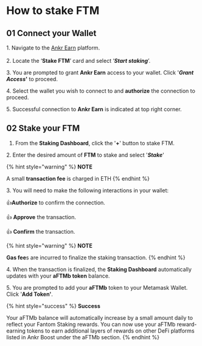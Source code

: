 # How to stake FTM



## **01 Connect your Wallet**

1\. Navigate to the [Ankr Earn](https://stakefi.ankr.com/liquid-staking/launchpad) platform.\
\
2\. Locate the ‘**Stake FTM**’ card and select ‘_**Start staking**_’.

3\. You are prompted to grant **Ankr Earn** access to your wallet. Click '_**Grant Access**_**'** to proceed.

4\. Select the wallet you wish to connect to and **authorize** the connection to proceed.

5\. Successful connection to **Ankr Earn** is indicated at top right corner.

## 02 Stake your FTM

1. From the **Staking Dashboard**, click the '**+**' button to stake FTM.

2\. Enter the desired amount of **FTM** to stake and select '_**Stake**_'

{% hint style="warning" %}
**NOTE**

A small **transaction fee** is charged in ETH
{% endhint %}

3\. You will need to make the following interactions in your wallet:

:thumbsup:**Authorize** to confirm the connection.

:thumbsup: **Approve** the transaction.

:thumbsup: **Confirm** the transaction.

{% hint style="warning" %}
**NOTE**

**Gas fee**s are incurred to finalize the staking transaction.
{% endhint %}

4\. When the transaction is finalized, the **Staking Dashboard** automatically updates with your **aFTMb token** balance.

5\. You are prompted to add your **aFTMb** token to your Metamask Wallet. Click '**Add Token'**.

{% hint style="success" %}
**Success**

Your aFTMb balance will automatically increase by a small amount daily to reflect your Fantom Staking rewards. You can now use your aFTMb reward-earning tokens to earn additional layers of rewards on other DeFi platforms listed in Ankr Boost under the aFTMb section.
{% endhint %}
